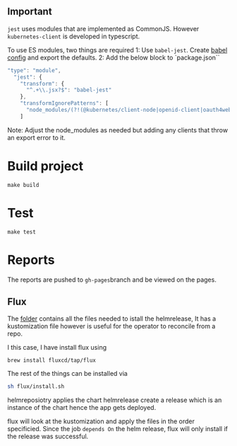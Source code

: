 ## Important
`jest` uses modules that are implemented as CommonJS. However `kubernetes-client` is developed in typescript.

To use ES modules, two things are required 
1: Use `babel-jest`. Create [babel config](./babel.config.js) and export the defaults.
2: Add the below block to `package.json``
```javascript
"type": "module",
  "jest": {
    "transform": {
      "^.+\\.jsx?$": "babel-jest"
    },
    "transformIgnorePatterns": [
      "node_modules/(?!(@kubernetes/client-node|openid-client|oauth4webapi)/.*)"
    ]
```
Note: Adjust the node_modules as needed but adding any clients that throw an export error to it.

# Build project
```commandline
make build
```

# Test
```commandline
make test
```

# Reports
The reports are pushed to `gh-pages`branch and be viewed on the pages.

## Flux
The [folder](./flux/) contains all the files needed to istall the helmrelease, It has a kustomization file however is useful for the operator to reconcile from a repo.

I this case, I have install flux using
```commandline
brew install fluxcd/tap/flux
````

The rest of the things can be installed via
```bash
sh flux/install.sh
``` 
helmreposiotry applies the chart
helmrelease create a release which is an instance of the chart hence the app gets deployed.

flux will look at the kustomization and apply the files in the order specificied. Since the job `depends On` the helm release, flux will only install if the release was successful.